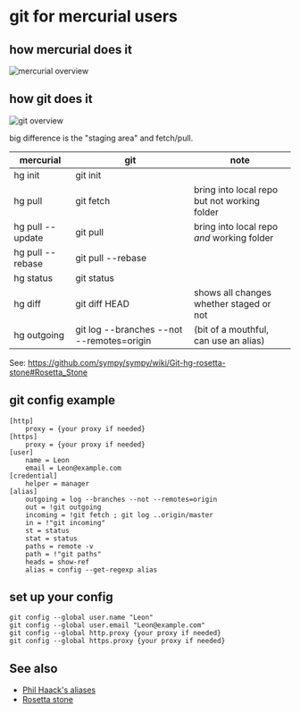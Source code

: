 ﻿# git for mercurial users


## how mercurial does it

![mercurial overview](mercurial_overview.png)


## how git does it

![git overview](git_overview.png)

big difference is the "staging area" and fetch/pull.

|mercurial | git | note
|----|----|----|
| hg init | git init | |
| hg pull | git fetch | bring into local repo but not working folder |
| hg pull --update | git pull | bring into local repo *and* working folder |
| hg pull --rebase | git pull --rebase | |
| hg status | git status | |
| hg diff | git diff HEAD | shows all changes whether staged or not |
| hg outgoing | git log --branches --not --remotes=origin | (bit of a mouthful, can use an alias)|


See: <https://github.com/sympy/sympy/wiki/Git-hg-rosetta-stone#Rosetta_Stone>



## git config example

	[http]
		proxy = {your proxy if needed}
	[https]
		proxy = {your proxy if needed}
	[user]
		name = Leon
		email = Leon@example.com
	[credential]
		helper = manager
	[alias]
		outgoing = log --branches --not --remotes=origin
		out = !git outgoing
		incoming = !git fetch ; git log ..origin/master
		in = !"git incoming"
		st = status
		stat = status
		paths = remote -v
		path = !"git paths"
		heads = show-ref
		alias = config --get-regexp alias


## set up your config


	git config --global user.name "Leon"
	git config --global user.email "Leon@example.com"
	git config --global http.proxy {your proxy if needed}
	git config --global https.proxy {your proxy if needed}



## See also

- [Phil Haack's aliases](http://haacked.com/archive/2014/07/28/github-flow-aliases/)
- [Rosetta stone](https://github.com/sympy/sympy/wiki/Git-hg-rosetta-stone#Rosetta_Stone)
